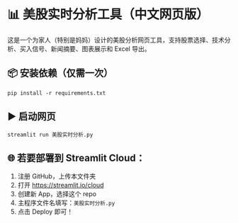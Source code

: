 # 📊 美股实时分析工具（中文网页版）

这是一个为家人（特别是妈妈）设计的美股分析网页工具，支持股票选择、技术分析、买入信号、新闻摘要、图表展示和 Excel 导出。

## 📦 安装依赖（仅需一次）
```
pip install -r requirements.txt
```

## ▶️ 启动网页
```
streamlit run 美股实时分析.py
```

## 🌐 若要部署到 Streamlit Cloud：
1. 注册 GitHub，上传本文件夹
2. 打开 https://streamlit.io/cloud
3. 创建新 App，选择这个 repo
4. 主程序文件名填写：`美股实时分析.py`
5. 点击 Deploy 即可！
